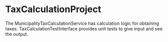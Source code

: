 # TaxCalculationProject

The MunicipalityTaxCalculationService has calculation logic for obtaining taxes.
TaxCalculationTestInterface provides unit tests to give input and see the output.
